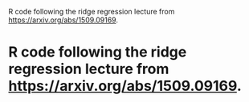 R code following the ridge regression lecture from https://arxiv.org/abs/1509.09169.
# R code following the ridge regression lecture from https://arxiv.org/abs/1509.09169.
